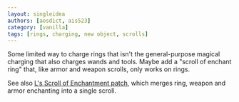 ```yaml
---
layout: singleidea
authors: [aosdict, ais523]
category: [vanilla]
tags: [rings, charging, new object, scrolls]
---
```

Some limited way to charge rings that isn't the general-purpose magical charging that also charges wands and tools. Maybe add a "scroll of enchant ring" that, like armor and weapon scrolls, only works on rings.

See also [L's Scroll of Enchantment patch](https://bilious.alt.org/?299), which merges ring, weapon and armor enchanting into a single scroll.
